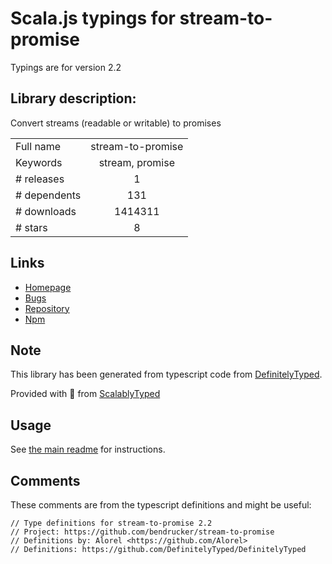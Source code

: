 
# Scala.js typings for stream-to-promise

Typings are for version 2.2

## Library description:
Convert streams (readable or writable) to promises

|                    |                 |
| ------------------ | :-------------: |
| Full name          | stream-to-promise |
| Keywords           | stream, promise |
| # releases         | 1 |
| # dependents       | 131 |
| # downloads        | 1414311 |
| # stars            | 8 |

## Links
- [Homepage](https://github.com/bendrucker/stream-to-promise)
- [Bugs](https://github.com/bendrucker/stream-to-promise/issues)
- [Repository](https://github.com/bendrucker/stream-to-promise)
- [Npm](https://www.npmjs.com/package/stream-to-promise)
    


## Note
This library has been generated from typescript code from [DefinitelyTyped](https://definitelytyped.org).

Provided with :purple_heart: from [ScalablyTyped](https://github.com/oyvindberg/ScalablyTyped)

## Usage
See [the main readme](../../readme.md) for instructions.

## Comments

These comments are from the typescript definitions and might be useful:
```
// Type definitions for stream-to-promise 2.2
// Project: https://github.com/bendrucker/stream-to-promise
// Definitions by: Alorel <https://github.com/Alorel>
// Definitions: https://github.com/DefinitelyTyped/DefinitelyTyped

```

